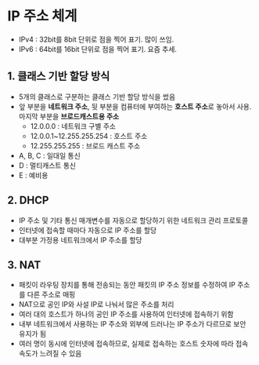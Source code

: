 # IP 주소 체계

- IPv4 : 32bit를 8bit 단위로 점을 찍어 표기. 많이 쓰임.
- IPv6 : 64bit를 16bit 단위로 점을 찍어 표기. 요즘 추세.

## 1. 클래스 기반 할당 방식

- 5개의 클래스로 구분하는 클래스 기반 할당 방식을 썼음
- 앞 부분을 **네트워크 주소**, 뒷 부분을 컴퓨터에 부여하는 **호스트 주소**로 놓아서 사용. 마지막 부분을 **브로드캐스트용 주소**
  - 12.0.0.0 : 네트워크 구별 주소
  - 12.0.0.1~12.255.255.254 : 호스트 주소
  - 12.255.255.255 : 브로드 캐스트 주소
- A, B, C : 일대일 통신
- D : 멀티캐스트 통신
- E : 예비용

## 2. DHCP

- IP 주소 및 기타 통신 매개변수를 자동으로 할당하기 위한 네트워크 관리 프로토콜
- 인터넷에 접속할 때마다 자동으로 IP 주소를 할당
- 대부분 가정용 네트워크에서 IP 주소를 할당

## 3. NAT

- 패킷이 라우팅 장치를 통해 전송되는 동안 패킷의 IP 주소 정보를 수정하여 IP 주소를 다른 주소로 매핑
- NAT으로 공인 IP와 사설 IP로 나눠서 많은 주소를 처리
- 여러 대의 호스트가 하나의 공인 IP 주소를 사용하여 인터넷에 접속하기 위함
- 내부 네트워크에서 사용하는 IP 주소와 외부에 드러나는 IP 주소가 다르므로 보안 유지가 됨
- 여러 명이 동시에 인터넷에 접속하므로, 실제로 접속하는 호스트 숫자에 따라 접속 속도가 느려질 수 있음
